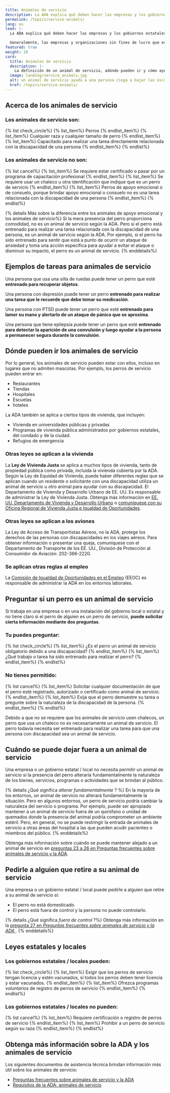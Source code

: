 ```yaml
---
title: Animales de servicio
description: La ADA explica qué deben hacer las empresas y los gobiernos estatales / locales para asegurarse de que no discriminen a un miembro del público con una discapacidad que utilice un animal de servicio. Por lo general, se debe permitir que los animales de servicio vayan a la mayoría de los lugares a los que puede ir el público. Los animales de servicio pueden ser de cualquier raza y de cualquier tamaño de perro. Los animales de servicio están entrenados para realizar una tarea directamente relacionada con la discapacidad de una persona.
permalink: /topics/service-animals/
lang: es
lead: |-
  La ADA explica qué deben hacer las empresas y los gobiernos estatales / locales para asegurarse de que no discriminen a un miembro del público con una discapacidad que utilice un animal de servicio.

  Generalmente, las empresas y organizaciones sin fines de lucro que están abiertas al público, así como los gobiernos estatales / locales, deben permitir que los animales de servicio vayan a la mayoría de los lugares a los que el público puede ir. Esto es cierto incluso si tienen una política de "no mascotas".
featured: true
weight: 10
card:
  title: Animales de servicio
  description: |-
    La definición de un animal de servicio, adónde pueden ir y cómo ayudan a las personas con discapacidades.
  image: landing/service_animals.jpg
  alt: un animal de servicio ayuda a una persona ciega a bajar las escaleras
  href: /topics/service-animals/
---
```


## Acerca de los animales de servicio

### Los animales de servicio son:

{% list check_circle%}
{% list_item%} Perros {% endlist_item%}
{% list_item%} Cualquier raza y cualquier tamaño de perro {% endlist_item%}
{% list_item%} Capacitado para realizar una tarea directamente relacionada con la discapacidad de una persona {% endlist_item%}
{% endlist%}

### Los animales de servicio no son:

{% list cancel%}
{% list_item%} Se requiere estar certificado o pasar por un programa de capacitación profesional {% endlist_item%}
{% list_item%} Se requiere usar un chaleco u otra identificación que indique que es un perro de servicio {% endlist_item%}
{% list_item%} Perros de apoyo emocional o de consuelo, porque brindar apoyo emocional o consuelo no es una tarea relacionada con la discapacidad de una persona {% endlist_item%}
{% endlist%}

{% details Más sobre la diferencia entre los animales de apoyo emocional y los animales de servicio%}
Si la mera presencia del perro proporciona comodidad, no es un animal de servicio según la ADA. Pero si el perro está entrenado para realizar una tarea relacionada con la discapacidad de una persona, es un animal de servicio según la ADA. Por ejemplo, si el perro ha sido entrenado para sentir que está a punto de ocurrir un ataque de ansiedad y toma una acción específica para ayudar a evitar el ataque o disminuir su impacto, el perro es un animal de servicio.
{% enddetails%}

## Ejemplos de tareas para animales de servicio

Una persona que usa una silla de ruedas puede tener un perro que esté **entrenado para recuperar objetos**.

Una persona con depresión puede tener un perro **entrenado para realizar una tarea que le recuerde que debe tomar su medicación**.

Una persona con PTSD puede tener un perro que esté **entrenado para lamer su mano y alertarlo de un ataque de pánico que se aproxima**.

Una persona que tiene epilepsia puede tener un perro que esté **entrenado para detectar la aparición de una convulsión y luego ayudar a la persona a permanecer segura durante la convulsión**.

## Dónde pueden ir los animales de servicio

Por lo general, los animales de servicio pueden estar con ellos, incluso en lugares que no admiten mascotas. Por ejemplo, los perros de servicio pueden entrar en:

- Restaurantes
- Tiendas
- Hospitales
- Escuelas
- hoteles

La ADA también se aplica a ciertos tipos de vivienda, que incluyen:

- Vivienda en universidades públicas y privadas
- Programas de vivienda pública administrados por gobiernos estatales, del condado y de la ciudad.
- Refugios de emergencia

### Otras leyes se aplican a la vivienda

La **Ley de Vivienda Justa** se aplica a muchos tipos de vivienda, tanto de propiedad pública como privada, incluida la vivienda cubierta por la ADA. Según la Ley de Equidad de Vivienda, puede haber diferentes reglas que se aplican cuando un residente o solicitante con una discapacidad utiliza un animal de servicio u otro animal para ayudar con su discapacidad. El Departamento de Vivienda y Desarrollo Urbano de EE. UU. Es responsable de administrar la Ley de Vivienda Justa. Obtenga más información en [EE. UU. Departamento de Vivienda y Desarrollo Urbano](https://www.hud.gov/program_offices/fair_housing_equal_opp/fair_housing_act_overview) o [comuníquese con su Oficina Regional de Vivienda Justa e Igualdad de Oportunidades](https://www.hud.gov/program_offices/fair_housing_equal_opp/contact_fheo).

### Otras leyes se aplican a los aviones

La Ley de Acceso de Transportistas Aéreos, no la ADA, protege los derechos de las personas con discapacidades en los viajes aéreos. Para obtener información o presentar una queja, comuníquese con el Departamento de Transporte de los EE. UU., División de Protección al Consumidor de Aviación: 202-366-2220.

### Se aplican otras reglas al empleo

La [Comisión de Igualdad de Oportunidades en el Empleo](https://www.eeoc.gov/disability-discrimination) (EEOC) es responsable de administrar la ADA en los entornos laborales.

## Preguntar si un perro es un animal de servicio

Si trabaja en una empresa o en una instalación del gobierno local o estatal y no tiene claro si el perro de alguien es un perro de servicio, **puede solicitar cierta información mediante dos preguntas**.

### Tu puedes preguntar:

{% list check_circle%}
{% list_item%} ¿Es el perro un animal de servicio obligatorio debido a una discapacidad? {% endlist_item%}
{% list_item%} ¿Qué trabajo o tarea ha sido entrenado para realizar el perro? {% endlist_item%}
{% endlist%}

### No tienes permitido:

{% list cancel%}
{% list_item%}
Solicitar cualquier documentación de que el perro esté registrado, autorizado o certificado como animal de servicio.
{% endlist_item%}
{% list_item%}
Exija que el perro demuestre su tarea o pregunte sobre la naturaleza de la discapacidad de la persona.
{% endlist_item%}
{% endlist%}

Debido a que no se requiere que los animales de servicio usen chalecos, un perro que usa un chaleco no es necesariamente un animal de servicio. El perro todavía necesita ser entrenado para realizar una tarea para que una persona con discapacidad sea un animal de servicio.

## Cuándo se puede dejar fuera a un animal de servicio

Una empresa o un gobierno estatal / local no necesita permitir un animal de servicio si la presencia del perro alteraría fundamentalmente la naturaleza de los bienes, servicios, programas o actividades que se brindan al público.

{% details ¿Qué significa <i> alterar fundamentalmente </i>? %}
En la mayoría de los entornos, un animal de servicio no alterará fundamentalmente la situación. Pero en algunos entornos, un perro de servicio podría cambiar la naturaleza del servicio o programa. Por ejemplo, puede ser apropiado mantener a un animal de servicio fuera de un quirófano o unidad de quemados donde la presencia del animal podría comprometer un ambiente estéril. Pero, en general, no se puede restringir la entrada de animales de servicio a otras áreas del hospital a las que pueden acudir pacientes o miembros del público.
{% enddetails%}

Obtenga más información sobre cuándo se puede mantener alejado a un animal de servicio en [preguntas 23 a 26 en Preguntas frecuentes sobre animales de servicio y la ADA](https://www.ada.gov/regs2010/service_animal_qa.html).

## Pedirle a alguien que retire a su animal de servicio

Una empresa o un gobierno estatal / local puede pedirle a alguien que retire a su animal de servicio si:

- El perro no está domesticado.
- El perro está fuera de control y la persona no puede controlarlo.

{% details ¿Qué significa <i> fuera de control </i>?%}
Obtenga más información en la [pregunta 27 en <cite> Preguntas frecuentes sobre animales de servicio y la ADA </cite>](https://www.ada.gov/regs2010/service_animal_qa.html#exc).
{% enddetails%}

## Leyes estatales y locales

### Los gobiernos estatales / locales pueden:

{% list check_circle%}
{% list_item%}
Exigir que los perros de servicio tengan licencia y estén vacunados, si todos los perros deben tener licencia y estar vacunados.
{% endlist_item%}
{% list_item%} Ofrezca programas <em> voluntarios </em> de registro de perros de servicio {% endlist_item%}
{% endlist%}

### Los gobiernos estatales / locales no pueden:

{% list cancel%}
{% list_item%} Requiere certificación o registro de perros de servicio {% endlist_item%}
{% list_item%} Prohibir a un perro de servicio según su raza {% endlist_item%}
{% endlist%}

## Obtenga más información sobre la ADA y los animales de servicio

Los siguientes documentos de asistencia técnica brindan información más útil sobre los animales de servicio:

- [Preguntas frecuentes sobre animales de servicio y la ADA](https://www.ada.gov/regs2010/service_animal_qa.html)
- [Requisitos de la ADA: animales de servicio](https://www.ada.gov/service_animals_2010.htm)
